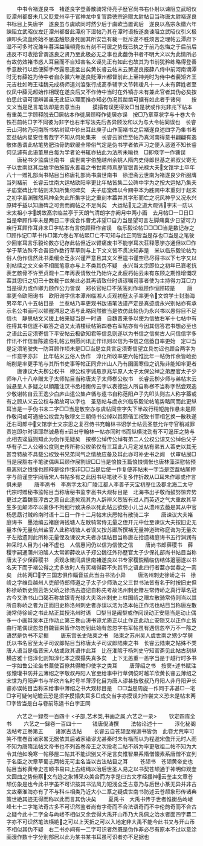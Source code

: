 <!-- { "loadSidebar": true } -->
　　中书令褚遂良书　褚遂良字登善散骑常侍亮子歴官尚书右仆射以谏阻立武昭仪贬潭州都督未几又贬爱州卒于官神龙中复官爵徳宗追赠太尉帖目当称唐太尉褚遂良书标目上失唐字　遂良虽与虞欧同时然少后于虞欧当置询后　遂良以髙宗永徽六年諌阻立武昭仪左迁潭州都督此潭府下湿帖乃其在潭时语按遂良谏阻立武昭仪引义极谏叩头流血终始不屈虽触怒身死固其所安岂有裁一贬斥遂不胜烦苦之理帖云潭府下湿不可多时况兼年暮深益隤顇竟似有刻不可居之势既已执之于前乃忽悔之于后前后违反不可收拾曾谓遂良之贤乃至此极必无之事也此葢伪书者不明大义以为此情所必有故仿效褚书惑人耳目而不自知害名义诬先正有如此也故其为书前犹矜练略得登善手意数行以后便脚手尽露恶道坌出矣黄长睿云帖末云舅遂良报薛八侍中前河南谪潭时无有薛姓为侍中者自永徽六年遂良贬潭州都督前此上至神尧时为侍中者裴矩齐王元吉杜如晦王珪魏元成杨师道刘洎张行成髙季辅字文节韩瑗凡十一人未有薛姓者至仪凤中薛元超始作相既在遂良后又不作侍中当时在外镇亦未有兼此官者其伪必矣按伯思此语可谓辨甚虽无此证以理而推亦知必伪况其凿凿可据有如此者乎诸何　　按文义当是足言笔法却是去意当由
　　摸搨有误更得汝□当是状或作兆非兆下帖本有重美二字顾释脱去□居帖本作徙居顾释作徒居亦误　按□乃章草状字与十巻大令铁石前帖□字不同彼为非字也右半写法先后各异顾汝和以为与大令帖同误也　长睿云山河帖乃河南所书枯树赋中钞出耳此庾子山作而褚书之后褚遂良述四字乃集书者妄益帖内星安性者哉字不知从何处集来　长睿云家侄至帖乃真河南得意书翩翩有逸敬体愚谓此帖笔势肥浊骨韵软缓全带俗气定是伪书学者依声习之便入恶道不知长睿何见遽有此语董思白每为学者论书辄亦拈此为法所未喻也　□即倐字一作獯误
　　唐秘书少监虞世南书　虞世南字伯施越州余姚人隋内史侍郎世基之弟叔父寄无子以世南继其后故字伯施智永善羲之书世南师焉歴官银青光禄大夫文馆学士卒年八十一赠礼部尚书帖目当称唐礼部尚书虞世南书　徐澄斋云世南为褚遂良少所服膺当列褚前　长睿云世南大运帖欧阳率更比年帖皆集二公碑中字为之按大运帖乃集夫子庙堂碑比年帖则未知所集何碑矣　夫子庙堂碑以今闗中本为胜闗中本重刻于赵宋之初字虽渊雅然风神全失此所集字比之重刻本葢并其字形而亡之况风神乎又况永兴原碑乎益以知唐碑之可贵而阁帖之不足尚矣　大运帖无之道大观讳字末一防以宋太祖小字朗故髙宗临兰亭于天朗气清朗字亦阙月中两小画　去月帖□一□日□当是牵顾作率未是两日二字或合作曹尤非望□自力当是望可言左脚痛冀少日望可力疾行耳顾作耳非末□字帖本有言傍顾释作咨误　临乐毅论帖□□□□当是数记存之□顾作记□草书作□第六巻右军帖熙□亡不可知与此正同皆当是存也□当是之笔驶少回峯耳言乐毅论数亦记存此帖但近以臂痛废书不能学耳次荘释愿学亦通但以□作学于草法殊不合吾旧作数行草草则与上下文义皆不贯决知非是　米以临乐毅论帖为俗人伪作信然此书柔缓全乏永兴谨严意且其文义至遣书谨空已尽得书以下七字又以别帖续之文义全不相属笔意亦与上不类其伪不疑　永兴当太宗即位之初年已衰老抗表乞骸骨不许至贞观十二年再表请致仕乃始许之此疲朽帖云未有东顾之期惟增慨叹葢其思归之切巳十数载于兹矣此必其再请致仕时语谆嘱司事者使为主持得力耳□力当是得力或作卿力顾作公力皆误　郑长官帖□不荡荡刘作垣顾作恒顾较是
　　唐率更令欧阳询书　欧阳询字信本潭州临湘人贞观初歴太子率更令文馆学士封渤海男卒年八十五帖目是　兰惹帖乃率更观书跋语笔法谨严定是真迹虞永兴别帖亦有承示名公书画可以顿醒滞思之语与此略同然彼当是依仿此帖伪为永兴书以愚俗目不足信也　静思帖文义援上帖来疑当是一时语　自魏晋来多以使为信故右军十七帖中有徃得其书信遂不取答之语又太清楼续帖第四巻右军帖亦有今因其信答君书想必至也之语此云定须寄信下平安帖云极欲知君等信息则遂以为书信之信矣古人问信信字多作讯不作信晋陈逵伯礼帖云明愿问讯正作讯则以信为书信之信葢自率更始　定□当是定须笔驶失一防耳顾作顷未是□□当是立具言定须寄信望立具勿迟也顾合两字为一作意字亦非　比年帖米云俗人伪作　淳化所收率更六帖惟比年一帖伪作余皆崄劲峭削是率更手笔与其所书史事等帖正同弇州山人乃有圉圉寒俭之讥殆非能知率更者
　　唐谏议大夫栁公权书　栁公权字诚悬京兆华原人太子太保公绰之弟歴官太子少师年八十八卒赠太子太师帖目当称唐太子太师栁公权书　长睿云栁少师与弟帖末云诚悬呈人多疑之以顔籒注汉书丞相衡传云字以表德岂人所自称栁不当称字然尝观逸少敬谢帖自云王逸少白庐山逺公集卢循与逺书自称范阳卢子先叩头则古人称字葢或有之顾从义云公权与弟故可以字也　圣慈帖与虞永兴临乐毅论帖笔势略同而此更纵耳当是一手伪书末二字□□当是敬空亦与虞帖同空字失下半故行稍短施作悬未是顾作敬问或可通按公权尝为敬穆文三朝侍书公绰以其颇偕工祝致书宰相乞换一散秩遂迁右司郎中文馆学士文宗思之复召侍书充翰林书诏学士帖云圣慈允许守官稍减罪责岂即尔时语耶然诚悬有诏出守翰林一帖亦同时书而纵横沈劲有不可逼压之势与此相去迳庭则知此为伪作无疑矣　按栁公绰传公绰有弟二人公权公谅又公绰伯父子华有子二人公器公度则史传所称公权弟仅有三耳此八月定发帖有弟五人葢史以其无甚竒特故不具载公权致书兄弟同气之情故应备及耳此亦可补史书之阙　伏审帖展□当是展豁右半笔驶偶纵耳顾作展割误□□当是悢悢玉篇悢悢惆怅也唐林藻深慰帖预悬离别之悢悢也顾释是徐作恨非□□当是后使一作复便非帖末一字当是空葢帖尾押字与前谨空字同唐宋人书帖多有之此因书尽笔驶不复多作折故从□耳朱作耶或作言俱未是
　　唐李邕书　李邕字太和广陵江都人李善子天宝初歴仕汲郡北海二太守代宗时赠秘书监帖目当称唐秘书监李邕书大观标目是　北海书出子敬而鼓努惊奔势更过之葢魏晋淳古之意自此逺矣观其为人辞辨义烈皆有过人而英迈之气大重故其平生多见颠沛卒以豪侈不拘细行致决杀以死此帖云欲使小儿当从澧州去葢是其从中官杨思勗讨贼岭南时语十二日一作十二月帖末庆厯帖有散骑二字
　　唐谏议大夫褚庭诲书　墨池编云褚庭诲钱塘人左散骑常侍无量之侄开元中仕至谏议大夫按旧史无量本传无量杭州盐官人此称钱塘人者误又按苏颋所撰褚无量神道碑称庭诲为无量次子左拾遗则此所称无量侄及谏议大夫者亦误帖目当称唐左拾遗褚庭诲书五行渊润有神采时人目为小褚不虚也　人信惠问仍以信为信使之信
　　唐尚书郎薛稷书　薛稷字嗣通蒲州汾隂人太常卿薛收从子郑公魏征外孙歴官太子少保礼部尚书帖目当称唐太子少保薛稷书　贞观永徽间虞世南褚遂良以书专家稷鋭精临仿结体遒丽遂以书名天下而于褚公得之尤多故时人有买褚得薛不失其节之语此四行者葢亦尝鼎之一脔矣　此帖两□字三国志俱作鲻音兹此当由书法小异
　　唐洺州刺史徐峤之书　徐峤之字维岳越州人吏部侍郎师道之子太子少师浩之父三世书法皆有名于时按旧史但称徐峤新史则云浩父峤之徐浩古迹记自称先考故洺州刺史赠左常侍峤之真行草名冠古今又浩书山口碣石称故银青光禄大夫洺州刺史上柱国峤之赠左散骑常侍则当以其所自称峤之者为正而旧史称洛州刺史者亦误以洺为洛本帖正作洺也帖目当称唐左散骑常侍徐峤之书此帖正其授洺州时语　□梨当是阇梨或作阅误动正安隠当是动止偶多一小画耳泉本正作动止第三巻山涛书谅尤质正以止作正此动止安隠又以正作止皆由行笔偶误忽忽自魏晋来皆作勿勿到此始有忽忽字右军帖虽有遇信忽卒万不一陈之语然是伪书不足据
　　唐东宫长史陆柬之书　陆柬之苏州吴人虞世南之甥少学舅氏以书名官至太子司议郎帖目当称唐太子司议郎陆柬之书　长睿云陆柬之帖殊不类唐人语当是临晋宋人帖或效其语作此耳　比在淮隂于杨刺史守知官斋见此帖古刻纵横古雅十倍淳化则知淳化本之摸搨失真多矣　上下无恙重一恙字当是于越行时多书一字如鲁公论坐书藁使百僚共得瞻仰使字之类耳
　　唐薄绍之书　按窦述书赋注张懐瓘书防并云薄绍之字敬叔丹阳人官至给事中行草倜傥时越羊欣黄长睿云薄绍之宋世为丹阳尹书与羊欣齐名时号羊薄淳化目为唐人谬甚按敬叔乃丹阳人非丹阳尹长睿亦误帖目当称宋给事中薄绍之书大观标目是　□□当是周旋一作同于非甚□一宅□字可疑何屺瞻云恐是须字摸搨失耳多□成交当字亦摸误刘作尝文义恐未是帖末两□字皆当是白与卷前陈逵书白字正同










　　六艺之一録卷一百四十
<子部,艺术类,书画之属,六艺之一录>
　　钦定四库全书
　　六艺之一録卷一百四十一　　钱唐倪涛撰
　　法帖论述十一
　　淳化秘阁法帖考正巻第五
　　诸家古法帖
　　长睿云自苍颉至程邈书皆伪　此卷尤荒率可笑不惟巻首诸家畧无据依其后诸家错谬尤甚秦时未有楷而以为程邈宋儋开元时人而不知为唐隋法帖文帝书也不列首巻帝王之次投老二帖不辨为率更敬祖二帖不知为大令其他如晩寒一帖移屋二帖其不能识别又不足言矣惟智果系隋僧懐素系唐僧不宜列于名臣之次章草蜀志两帖无可主名当以古法帖目之耳
　　苍颉书　苍颉黄帝史也帖目当称黄帝史苍颉书易曰上古结绳以治后世圣人易之以书契苍颉通于神明仰观奎文圆曲之势俯察文鸟迹之象博采众美合而为字是曰古文孝经援神云奎主文章苍颉仿象是也今此书字虽不可识按其书法风力短浅全乏古意乃与后世小篆无异并非古文故秦淮海亦有了不与科斗相类乃近大小二篆之疑虞世南书防述云苍颉象形传诸典策世絶其迹无得而称以此而言其伪决矣
　　夏禹书　大禹书传于世者惟衡岳岣嵝峰七十二字笔法奇古多不可识然鉴者尚有字奇而不合法语奇而不中伦韵奇而不合古之疑今此十二字全与岣嵝不相似又余尝得大禹开山币乃大禹佩之治水者面四字羃二字亦不可识然笔法横絶之可以上天折之可以入地定非大禹不能今此书又与开山币不相似其伪不疑　右二书亦间有一二字可识者然既是伪作非必尽有原本不过以意涂画漫作数十字分别部居以此为某书某书耳虽可识者亦不足据也
